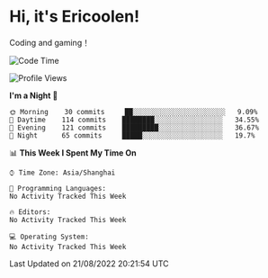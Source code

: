 # Hi, it's Ericoolen!
Coding and gaming！

<!--START_SECTION:waka-->
![Code Time](http://img.shields.io/badge/Code%20Time-348%20hrs%204%20mins-blue)

![Profile Views](http://img.shields.io/badge/Profile%20Views-1-blue)

**I'm a Night 🦉** 

```text
🌞 Morning    30 commits     ██░░░░░░░░░░░░░░░░░░░░░░░   9.09% 
🌆 Daytime    114 commits    ████████░░░░░░░░░░░░░░░░░   34.55% 
🌃 Evening    121 commits    █████████░░░░░░░░░░░░░░░░   36.67% 
🌙 Night      65 commits     █████░░░░░░░░░░░░░░░░░░░░   19.7%

```


📊 **This Week I Spent My Time On** 

```text
⌚︎ Time Zone: Asia/Shanghai

💬 Programming Languages: 
No Activity Tracked This Week

🔥 Editors: 
No Activity Tracked This Week

💻 Operating System: 
No Activity Tracked This Week

```


 Last Updated on 21/08/2022 20:21:54 UTC
<!--END_SECTION:waka-->

